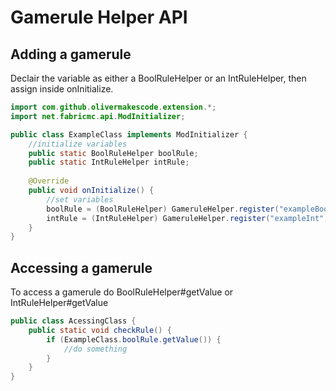 # Gamerule Helper API

## Adding a gamerule

Declair the variable as either a BoolRuleHelper or an IntRuleHelper, then assign inside onInitialize.

```java
import com.github.olivermakescode.extension.*;
import net.fabricmc.api.ModInitializer;

public class ExampleClass implements ModInitializer {
    //initialize variables
    public static BoolRuleHelper boolRule;
    public static IntRuleHelper intRule;
    
    @Override
    public void onInitialize() {
        //set variables
        boolRule = (BoolRuleHelper) GameruleHelper.register("exampleBool", false);
        intRule = (IntRuleHelper) GameruleHelper.register("exampleInt", 0);
    }
}
```

## Accessing a gamerule
To access a gamerule do BoolRuleHelper#getValue or IntRuleHelper#getValue

```java
public class AcessingClass {
    public static void checkRule() {
        if (ExampleClass.boolRule.getValue()) {
            //do something
        }
    }
}
```